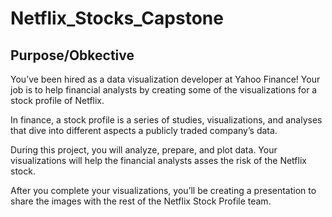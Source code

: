 # Netflix_Stocks_Capstone

## Purpose/Obkective 
You’ve been hired as a data visualization developer at Yahoo Finance! Your job is to help financial analysts by creating some of the visualizations for a stock profile of Netflix.

In finance, a stock profile is a series of studies, visualizations, and analyses that dive into different aspects a publicly traded company’s data.

During this project, you will analyze, prepare, and plot data. Your visualizations will help the financial analysts asses the risk of the Netflix stock.

After you complete your visualizations, you’ll be creating a presentation to share the images with the rest of the Netflix Stock Profile team.
